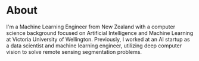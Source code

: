 # About

I'm a Machine Learning Engineer from New Zealand with a computer science background focused on Artificial Intelligence and Machine Learning at Victoria University of Wellington. Previously, I worked at an AI startup as a data scientist and machine learning engineer, utilizing deep computer vision to solve remote sensing segmentation problems.
